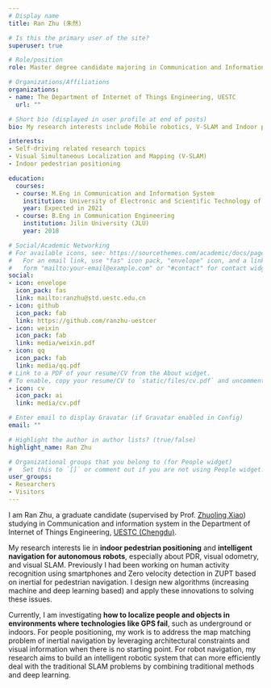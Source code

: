 ```yaml
---
# Display name
title: Ran Zhu (朱然)

# Is this the primary user of the site?
superuser: true

# Role/position
role: Master degree candidate majoring in Communication and Information System

# Organizations/Affiliations
organizations:
- name: The Department of Internet of Things Engineering, UESTC
  url: ""

# Short bio (displayed in user profile at end of posts)
bio: My research interests include Mobile robotics, V-SLAM and Indoor pedestrian positioning.

interests:
- Self-driving related research topics
- Visual Simultaneous Localization and Mapping (V-SLAM)
- Indoor pedestrian positioning

education:
  courses:
  - course: M.Eng in Communication and Information System
    institution: University of Electronic and Scientific Technology of China (UESTC)
    year: Expected in 2021
  - course: B.Eng in Communication Engineering
    institution: Jilin University (JLU)
    year: 2018

# Social/Academic Networking
# For available icons, see: https://sourcethemes.com/academic/docs/page-builder/#icons
#   For an email link, use "fas" icon pack, "envelope" icon, and a link in the
#   form "mailto:your-email@example.com" or "#contact" for contact widget.
social:
- icon: envelope
  icon_pack: fas
  link: mailto:ranzhu@std.uestc.edu.cn
- icon: github
  icon_pack: fab
  link: https://github.com/ranzhu-uestcer
- icon: weixin
  icon_pack: fab
  link: media/weixin.pdf
- icon: qq
  icon_pack: fab
  link: media/qq.pdf
# Link to a PDF of your resume/CV from the About widget.
# To enable, copy your resume/CV to `static/files/cv.pdf` and uncomment the lines below.
- icon: cv
  icon_pack: ai
  link: media/cv.pdf

# Enter email to display Gravatar (if Gravatar enabled in Config)
email: ""

# Highlight the author in author lists? (true/false)
highlight_name: Ran Zhu

# Organizational groups that you belong to (for People widget)
#   Set this to `[]` or comment out if you are not using People widget.
user_groups:
- Researchers
- Visitors
---
```


I am Ran Zhu, a graduate candidate (supervised by Prof. [Zhuoling Xiao](http://www.cs.ox.ac.uk/people/zhuoling.xiao/)) studying in Communication and information system in the Department of Internet of Things Engineering, [UESTC (Chengdu)](https://en.uestc.edu.cn/).

My research interests lie in **indoor pedestrian positioning** and **intelligent navigation for autonomous robots**, especially about PDR, visual odometry, and visual SLAM. Previously I had been working on human activity recognition using smartphones and Zero velocity detection in ZUPT based on inertial for pedestrian navigation. I design new algorithms (increasing machine and deep learning based) and apply these innovations to solving these issues.

Currently, I am investigating **how to localize people and objects in environments where technologies like GPS fail**, such as underground or indoors. For people positioning, my work is to address the map matching problem of inertial navigation by leveraging architectural constraints and visual information when there is no starting point. For robot navigation, my research aims to build an intelligent robotic system that can more efficiently deal with the traditional SLAM problems by combining traditional methods and deep learning.
